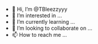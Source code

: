 - 👋 Hi, I’m @TBleezzyyy
- 👀 I’m interested in ...
- 🌱 I’m currently learning ...
- 💞️ I’m looking to collaborate on ...
- 📫 How to reach me ...

<!---
TBleezzyyy/TBleezzyyy is a ✨ special ✨ repository because its `README.md` (this file) appears on your GitHub profile.
You can click the Preview link to take a look at your changes.
--->
